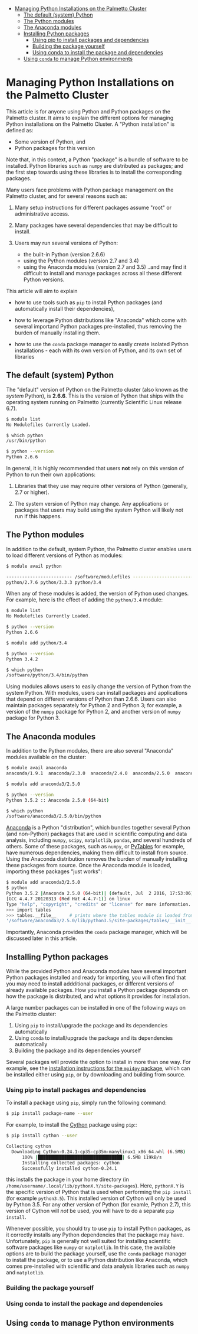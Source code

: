<!-- START doctoc generated TOC please keep comment here to allow auto update -->
<!-- DON'T EDIT THIS SECTION, INSTEAD RE-RUN doctoc TO UPDATE -->


- [Managing Python Installations on the Palmetto Cluster](#managing-python-installations-on-the-palmetto-cluster)
  - [The default (system) Python](#the-default-system-python)
  - [The Python modules](#the-python-modules)
  - [The Anaconda modules](#the-anaconda-modules)
  - [Installing Python packages](#installing-python-packages)
    - [Using pip to install packages and dependencies](#using-pip-to-install-packages-and-dependencies)
    - [Building the package yourself](#building-the-package-yourself)
    - [Using conda to install the package and dependencies](#using-conda-to-install-the-package-and-dependencies)
  - [Using `conda` to manage Python environments](#using-conda-to-manage-python-environments)

<!-- END doctoc generated TOC please keep comment here to allow auto update -->

# Managing Python Installations on the Palmetto Cluster

This article is for anyone using Python and Python packages
on the Palmetto cluster.
It aims to explain the different options
for managing Python installations
on the Palmetto Cluster.
A "Python installation" is defined as:

* Some version of Python, and
* Python packages for this version

Note that, in this context, a Python "package"
is a bundle of software to be installed.
Python libraries such as `numpy`
are distributed as packages;
and the first step towards using these libraries
is to install the corresponding packages.

Many users face problems with Python package management
on the Palmetto cluster, and for several reasons such as:

1. Many setup instructions for different packages
assume "root" or administrative access.

2. Many packages have several dependencies that
may be difficult to install.

3. Users may run several versions of Python:
    * the built-in Python (version 2.6.6)
    * using the Python modules (version 2.7 and 3.4)
    * using the Anaconda modules (version 2.7 and 3.5)
..and may find it difficult to install and manage
packages across all these different Python versions.

This article will aim to explain

- how to use tools such as `pip` to install Python packages
(and automatically install their dependencies),

- how to leverage Python distributions like "Anaconda"
which come with several importand Python packages
pre-installed, thus removing the burden of manually installing them.

- how to use the `conda` package manager to easily create
isolated Python installations - each with its own version
of Python, and its own set of libraries

## The default (system) Python

The "default" version of Python on the Palmetto cluster
(also known as the *system* Python),
is **2.6.6**. This is the version of Python that
ships with the operating system running on Palmetto
(currently Scientific Linux release 6.7).

```bash
$ module list
No Modulefiles Currently Loaded.

$ which python
/usr/bin/python

$ python --version
Python 2.6.6
```

In general,
it is highly recommended that users
**not** rely on this version of Python to
run their own applications:

1. Libraries that they use may require other versions
of Python (generally, 2.7 or higher).

2. The system version of Python may change.
Any applications or packages that users
may build using the system Python
will likely not run if this happens.

## The Python modules

In addition to the default, system Python,
the Palmetto cluster enables users to
load different versions of Python as modules:

```bash
$ module avail python

------------------------- /software/modulefiles -------------------------
python/2.7.6 python/3.3.3 python/3.4
```

When any of these modules is added,
the version of Python used changes.
For example, here is the effect of adding
the `python/3.4` module:

```bash
$ module list
No Modulefiles Currently Loaded.

$ python --version
Python 2.6.6

$ module add python/3.4

$ python --version
Python 3.4.2

$ which python
/software/python/3.4/bin/python
```

Using modules
allows users to easily change the
version of Python from the system Python.
With modules,
users can install packages and applications
that depend on different versions of Python than 2.6.6.
Users can also maintain packages
separately for Python 2 and Python 3;
for example,
a version of the `numpy` package  for Python 2,
and another version of `numpy` package for Python 3.

## The Anaconda modules

In addition to the Python modules,
there are also several "Anaconda" modules
available on the cluster:

```bash
$ module avail anaconda
anaconda/1.9.1  anaconda/2.3.0  anaconda/2.4.0  anaconda/2.5.0  anaconda/4.0.0  anaconda3/2.5.0 anaconda3/4.0.0

$ module add anaconda3/2.5.0

$ python --version
Python 3.5.2 :: Anaconda 2.5.0 (64-bit)

$ which python
/software/anaconda3/2.5.0/bin/python
```

[Anaconda][anaconda-overview] is a Python "distribution",
which bundles together several Python (and non-Python) packages
that are used in scientific computing and data analysis,
including `numpy`, `scipy`, `matplotlib`, `pandas`, and
several hundreds of others.
Some of these packages, such as
`numpy`, or [PyTables](http://www.pytables.org/usersguide/installation.html) for example,
have numerous dependencies, making them difficult to install from source.
Using the Anaconda distribution removes the burden
of manually installing these packages from source.
Once the Anaconda module is loaded,
importing these packages "just works":

```bash
$ module add anaconda3/2.5.0
$ python
Python 3.5.2 |Anaconda 2.5.0 (64-bit)| (default, Jul  2 2016, 17:53:06)
[GCC 4.4.7 20120313 (Red Hat 4.4.7-1)] on linux
Type "help", "copyright", "credits" or "license" for more information.
>>> import tables
>>> tables.__file__     # prints where the tables module is loaded from
'/software/anaconda3/2.5.0/lib/python3.5/site-packages/tables/__init__.py'
```

Importantly, Anaconda provides the `conda` package manager,
which will be discussed later in this article.

## Installing Python packages

While the provided Python and Anaconda modules
have several important Python packages installed and ready
for importing,
you will often find that you may need to install addditional packages,
or different versions of already available packages.
How you install a Python package depends
on how the package is distributed,
and what options it provides for installation.

A large number
packages can be installed in one of the following ways
on the Palmetto cluster:

1. Using `pip` to install/upgrade the package and its dependencies automatically
3. Using `conda` to install/upgrade the package and its dependencies automatically
2. Building the package and its dependencies yourself

Several packages will provide the option
to install in more than one way.
For example, see the [installation instructions
for the `mpi4py` package][mpi4py-install],
which can be installed either using `pip`,
or by downloading and building from source.

### Using pip to install packages and dependencies

To install a package using `pip`,
simply run the following command:

```bash
$ pip install package-name --user
```

For example,
to install the [Cython](http://cython.org/) package using `pip`::

```bash
$ pip install cython --user

Collecting cython
  Downloading Cython-0.24.1-cp35-cp35m-manylinux1_x86_64.whl (6.5MB)
      100% |████████████████████████████████| 6.5MB 119kB/s
      Installing collected packages: cython
      Successfully installed cython-0.24.1
```

this installs the package in your home directory
(in `/home/username/.local/lib/pythonX.Y/site-packages`).
Here, `pythonX.Y` is the specific version of Python that is used
when performing the `pip install` (for example `python3.5`).
This installed version of Cython will only be used
by Python 3.5.
For any other version of Python (for examle, Python 2.7),
this version of Cython will *not* be used,
you will have to do a separate `pip install`.

Whenever possible, you should try to use `pip`
to install Python packages,
as it correctly installs any Python dependencies
that the package may have.
Unfortunately,
`pip` is generally not well suited for installing scientific software packages
like `numpy` or `matplotlib`.
In this case,
the available options are to
build the package yourself,
use the `conda` package manager to install the package,
or to use a Python distribution like Anaconda,
which comes pre-installed with scientific and data analysis libraries
such as `numpy` and `matplotlib`.

### Building the package yourself

### Using conda to install the package and dependencies

## Using `conda` to manage Python environments

[mpi4py-install]: https://mpi4py.scipy.org/docs/usrman/install.html
[python-packaging-science]: https://packaging.python.org/science/
[anaconda-overview]: https://www.continuum.io/anaconda-overview
